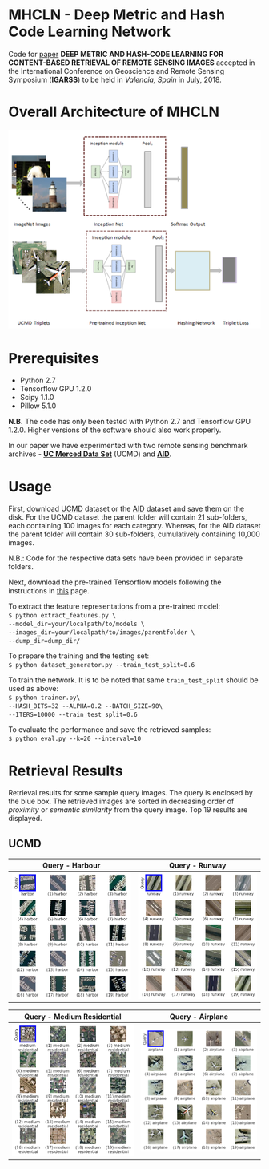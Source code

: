 # MHCLN - Deep Metric and Hash Code Learning Network

Code for [paper](https://www.igarss2018.org/Papers/viewpapers.asp?papernum=3006) 
**DEEP METRIC AND HASH-CODE LEARNING FOR CONTENT-BASED RETRIEVAL OF REMOTE SENSING IMAGES** 
accepted in the International Conference on Geoscience and Remote Sensing Symposium (**IGARSS**) 
to be held in *Valencia, Spain* in July, 2018.

# Overall Architecture of MHCLN

![Overall Architecture og MHCLN](./UCMD/imgs/overview_mhcln.png)

# Prerequisites
- Python 2.7
- Tensorflow GPU 1.2.0
- Scipy 1.1.0
- Pillow 5.1.0

**N.B.** The code has only been tested with Python 2.7 and Tensorflow GPU 1.2.0. Higher versions of the software should also work properly.

In our paper we have experimented with two remote sensing benchmark archives - [**UC Merced Data Set**](http://weegee.vision.ucmerced.edu/datasets/landuse.html) (UCMD) and [**AID**](https://arxiv.org/abs/1608.05167).  

# Usage
First, download [UCMD](http://weegee.vision.ucmerced.edu/datasets/landuse.html) dataset or the [AID](https://1drv.ms/u/s!AthY3vMZmuxChNR0Co7QHpJ56M-SvQ) dataset and save them on the disk. For the UCMD dataset the parent folder will contain 21 sub-folders, each containing 100 images for each category. Whereas, for the AID dataset the parent folder will contain 30 sub-folders, cumulatively containing 10,000 images.

N.B.: Code for the respective data sets have been provided in separate folders.

Next, download the pre-trained Tensorflow models following the instructions in [this](https://www.tensorflow.org/tutorials/image_recognition) page.

To extract the feature representations from a pre-trained model:  <br>
  `$ python extract_features.py \`  
    `--model_dir=your/localpath/to/models \`  
    `--images_dir=your/localpath/to/images/parentfolder \`  
    `--dump_dir=dump_dir/`  

To prepare the training and the testing set: <br>
  `$ python dataset_generator.py --train_test_split=0.6`
  
To train the network. It is to be noted that same `train_test_split` should be used as above: <br>
  `$ python trainer.py\`  
  `--HASH_BITS=32 --ALPHA=0.2 --BATCH_SIZE=90\`  
  `--ITERS=10000 --train_test_split=0.6`

To evaluate the performance and save the retrieved samples:<br>
  `$ python eval.py --k=20 --interval=10`

# Retrieval Results  
Retrieval results for some sample query images. The query is enclosed by the blue box. The retrieved images are sorted in decreasing order of *proximity* or *semantic similarity* from the query image. Top 19 results are displayed.  

## UCMD  

Query - Harbour             |  Query - Runway 
:-------------------------:|:-------------------------:
![alt tag](./UCMD/imgs/sample_230.png)  |  ![alt tag](./UCMD/imgs/sample_460.png)  

Query - Medium Residential             |  Query - Airplane 
:-------------------------:|:-------------------------:
![alt tag](./UCMD/imgs/sample_560.png)  |  ![alt tag](./UCMD/imgs/sample_760.png)
